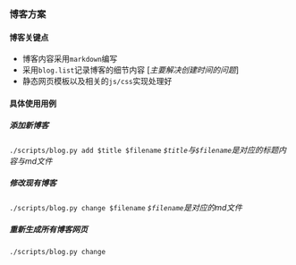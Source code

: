 ### 博客方案 ###

#### 博客关键点 ####

* 博客内容采用`markdown`编写
* 采用`blog.list`记录博客的细节内容 [_主要解决创建时间的问题_] 
* 静态网页模板以及相关的`js/css`实现处理好

#### 具体使用用例 ####

##### 添加新博客 #####

`./scripts/blog.py add $title $filename`
_`$title`与`$filename`是对应的标题内容与md文件_

##### 修改现有博客 #####

`./scripts/blog.py change $filename`
_`$filename`是对应的md文件_

##### 重新生成所有博客网页 #####
`./scripts/blog.py change`
